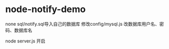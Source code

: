 # node-notify-demo
none
sql/notify.sql导入自己的数据库
修改config/mysql.js 改数据库用户名、密码、数据库名

node server.js 开启
